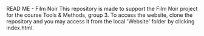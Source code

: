 READ ME - Film Noir
This repository is made to support the  Film Noir project for the course Tools & Methods, group 3.
To access the website, clone the repository and you may access it from the local 'Website' folder by clicking index.html. 